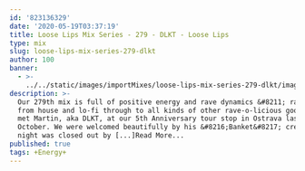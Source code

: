 ```yaml
---
id: '823136329'
date: '2020-05-19T03:37:19'
title: Loose Lips Mix Series - 279 - DLKT - Loose Lips
type: mix
slug: loose-lips-mix-series-279-dlkt
author: 100
banner:
  - >-
    ../../static/images/importMixes/loose-lips-mix-series-279-dlkt/image3217.jpeg
description: >-
  Our 279th mix is full of positive energy and rave dynamics &#8211; ranging
  from house and lo-fi through to all kinds of other rave-o-licious goodies. We
  met Martin, aka DLKT, at our 5th Anniversary tour stop in Ostrava last
  October. We were welcomed beautifully by his &#8216;Banket&#8217; crew and the
  night was closed out by [...]Read More...
published: true
tags: +Energy+
---
```

